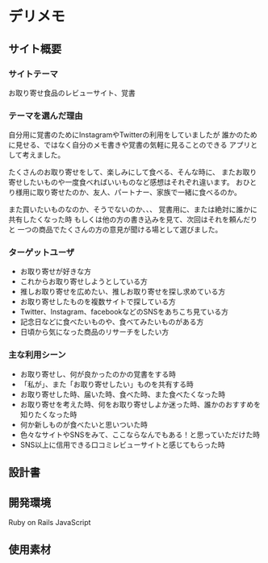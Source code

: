 # デリメモ

## サイト概要

### サイトテーマ
お取り寄せ食品のレビューサイト、覚書

### テーマを選んだ理由
自分用に覚書のためにInstagramやTwitterの利用をしていましたが
誰かのために見せる、ではなく自分のメモ書きや覚書の気軽に見ることのできる
アプリとして考えました。

たくさんのお取り寄せをして、楽しみにして食べる、そんな時に、
またお取り寄せしたいものや一度食べればいいものなど感想はそれぞれ違います。
おひとり様用に取り寄せたのか、友人、パートナー、家族で一緒に食べるのか。

また買いたいものなのか、そうでないのか、、、
覚書用に、または絶対に誰かに共有したくなった時
もしくは他の方の書き込みを見て、次回はそれを頼んだりと
一つの商品でたくさんの方の意見が聞ける場として選びました。

### ターゲットユーザ
- お取り寄せが好きな方
- これからお取り寄せしようとしている方
- 推しお取り寄せを広めたい、推しお取り寄せを探し求めている方
- お取り寄せしたものを複数サイトで探している方
- Twitter、Instagram、facebookなどのSNSをあちこち見ている方
- 記念日などに食べたいものや、食べてみたいものがある方
- 日頃から気になった商品のリサーチをしたい方


### 主な利用シーン
- お取り寄せし、何が良かったのかの覚書をする時
- 「私が」、また「お取り寄せしたい」ものを共有する時
- お取り寄せした時、届いた時、食べた時、また食べたくなった時
- お取り寄せを考えた時、何をお取り寄せしよか迷った時、誰かのおすすめを知りたくなった時
- 何か新しものが食べたいと思いついた時
- 色々なサイトやSNSをみて、ここならなんでもある！と思っていただけた時
- SNS以上に信用できる口コミレビューサイトと感じてもらった時

## 設計書


## 開発環境
Ruby on Rails
JavaScript

## 使用素材

